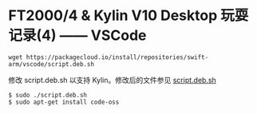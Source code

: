 # FT2000/4 & Kylin V10 Desktop 玩耍记录(4) —— VSCode

    wget https://packagecloud.io/install/repositories/swift-arm/vscode/script.deb.sh
    
修改 script.deb.sh 以支持 Kylin。修改后的文件参见 [script.deb.sh](script.deb.sh)

	$ sudo ./script.deb.sh
	$ sudo apt-get install code-oss
